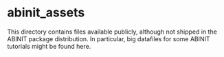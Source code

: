 # abinit_assets
This directory contains files available publicly, although not shipped in the ABINIT package distribution.
In particular, big datafiles for some ABINIT tutorials might be found here.
